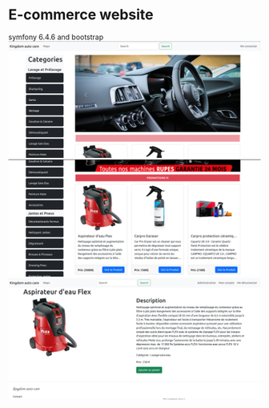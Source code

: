 <h1>E-commerce website</h1>
symfony 6.4.6 and bootstrap 
                        <img class="d-block w-100 " src="public/assets/images/captures/kingdom1.png" alt="" >
                        <img class="d-block w-100 " src="public/assets/images/captures/kingdom2.png" alt="" >
                        <img class="d-block w-100 " src="public/assets/images/captures/kingdom3.png" alt="" >

